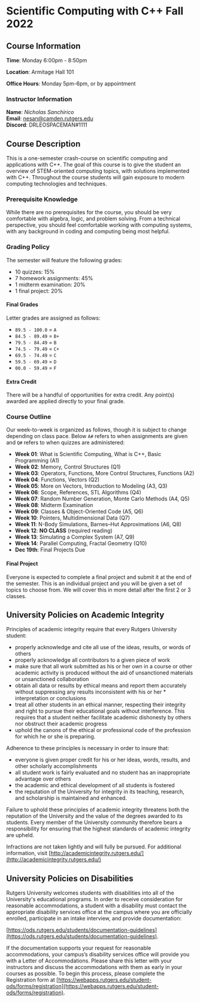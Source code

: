 # Scientific Computing with C++ Fall 2022

## Course Information

**Time**: Monday 6:00pm - 8:50pm

**Location**: Armitage Hall 101

**Office Hours**: Monday 5pm-6pm, or by appointment

### Instructor Information

**Name**: *Nicholas Sanchirico*  
**Email**: nesan@camden.rutgers.edu  
**Discord**: DRLEOSPACEMAN#1111

## Course Description

This is a one-semester crash-course on scientific computing and applications with C++. The goal of this course is to give the student an overview of STEM-oriented computing topics, with solutions implemented with C++. Throughout the course students will gain exposure to modern computing technologies and techniques.

### Prerequisite Knowledge

While there are no prerequisites for the course, you should be very comfortable with algebra, logic, and problem solving. From a technical perspective, you should feel comfortable working with computing systems, with any background in coding and computing being most helpful.

### Grading Policy

The semester will feature the following grades:

* 10 quizzes: 15%
* 7 homework assignments: 45%
* 1 midterm examination: 20%
* 1 final project: 20%

#### Final Grades

Letter grades are assigned as follows:

* `89.5 - 100.0` = `A`
* `84.5 - 89.49` = `B+`
* `79.5 - 84.49` = `B`
* `74.5 - 79.49` = `C+`
* `69.5 - 74.49` = `C`
* `59.5 - 69.49` = `D`
* `00.0 - 59.49` = `F`

#### Extra Credit

There will be a handful of opportunities for extra credit. Any point(s) awarded are applied directly to your final grade.

### Course Outline

Our week-to-week is organized as follows, though it is subject to change depending on class pace. Below `A#` refers to when assignments are given and `Q#` refers to when quizzes are administered:

* **Week 01**: What is Scientific Computing, What is C++, Basic Programming (A1)
* **Week 02**: Memory, Control Structures (Q1)
* **Week 03**: Operators, Functions, More Control Structures, Functions (A2)
* **Week 04**: Functions, Vectors (Q2)
* **Week 05**: More on Vectors, Introduction to Modeling (A3, Q3)
* **Week 06**: Scope, References, STL Algorithms (Q4)
* **Week 07**: Random Number Generation, Monte Carlo Methods (A4, Q5)
* **Week 08**: Midterm Examination
* **Week 09**: Classes & Object-Oriented Code (A5, Q6)
* **Week 10**: Pointers, Multidimensional Data (Q7)
* **Week 11**: N-Body Simulations, Barnes–Hut Approximations (A6, Q8)
* **Week 12**: **NO CLASS** (required reading)
* **Week 13**: Simulating a Complex System (A7, Q9)
* **Week 14**: Parallel Computing, Fractal Geometry (Q10)
* **Dec 19th**: Final Projects Due

#### Final Project

Everyone is expected to complete a final project and submit it at the end of the semester. This is an individual project and you will be given a set of topics to choose from. We will cover this in more detail after the first 2 or 3 classes.

## University Policies on Academic Integrity

Principles of academic integrity require that every Rutgers University student:

* properly acknowledge and cite all use of the ideas, results, or words of others
* properly acknowledge all contributors to a given piece of work
* make sure that all work submitted as his or her own in a course or other academic activity is produced without the aid of unsanctioned materials or unsanctioned collaboration
* obtain all data or results by ethical means and report them accurately without suppressing any results inconsistent with his or her * interpretation or conclusions
* treat all other students in an ethical manner, respecting their integrity and right to pursue their educational goals without interference. This requires that a student neither facilitate academic dishonesty by others nor obstruct their academic progress
* uphold the canons of the ethical or professional code of the profession for which he or she is preparing.

Adherence to these principles is necessary in order to insure that:

* everyone is given proper credit for his or her ideas, words, results, and other scholarly accomplishments
* all student work is fairly evaluated and no student has an inappropriate advantage over others
* the academic and ethical development of all students is fostered
* the reputation of the University for integrity in its teaching, research, and scholarship is maintained and enhanced.

Failure to uphold these principles of academic integrity threatens both the reputation of the University and the value of the degrees awarded to its students. Every member of the University community therefore bears a responsibility for ensuring that the highest standards of academic integrity are upheld.

Infractions are not taken lightly and will fully be pursued. For additional information, visit [http://academicintegrity.rutgers.edu/](http://academicintegrity.rutgers.edu/)

## University Policies on Disabilities

Rutgers University welcomes students with disabilities into all of the University's educational programs. In order to receive consideration for reasonable accommodations, a student with a disability must contact the appropriate disability services office at the campus where you are officially enrolled, participate in an intake interview, and provide documentation:

[https://ods.rutgers.edu/students/documentation-guidelines](https://ods.rutgers.edu/students/documentation-guidelines).

If the documentation supports your request for reasonable accommodations, your campus’s disability services office will provide you with a Letter of Accommodations. Please share this letter with your instructors and discuss the accommodations with them as early in your courses as possible. To begin this process, please complete the Registration form at [https://webapps.rutgers.edu/student-ods/forms/registration](https://webapps.rutgers.edu/student-ods/forms/registration).
